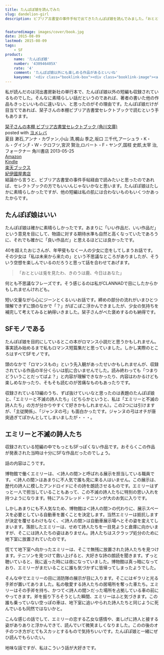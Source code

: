 ```yaml
---
title: たんぽぽ娘を読んでみた
slug: dandelion-girl
description: ビブリア古書堂の事件手帖で出てきたたんぽぽ娘を読んでみました。「おとといは兎を見たわ、きのうは鹿、今日はあなた」という特徴的なセリフが出てくる物語ですが、心が暖かくなるいいお話でした。他の短編だと、エミリーと不滅の詩人たちがよかったです。


featuredimage: images/cover/book.jpg
date: 2015-08-09
lastmod: 2015-08-09
tags: 
    - SF
product:
    name: 'たんぽぽ娘'
    number: '430946405X'
    rate: '4'
    comment: 'たんぽぽ娘以外にも楽しめる作品があるといいね'
    kaeyome: '<div class="booklink-box"><div class="booklink-image"><a href="https://www.amazon.co.jp/exec/obidos/asin/430946405X/illusionspace-22/" target="_blank" ><img src="https://ecx.images-amazon.com/images/I/51YgWJ2eWvL._SL160_.jpg" style="border: none;" /></a></div><div class="booklink-info"><div class="booklink-name"><a href="https://www.amazon.co.jp/exec/obidos/asin/430946405X/illusionspace-22/" target="_blank" >たんぽぽ娘 (河出文庫)</a><div class="booklink-powered-date">posted with <a href="https://yomereba.com" rel="nofollow" target="_blank">ヨメレバ</a></div></div><div class="booklink-detail">ロバート・F・ヤング 河出書房新社 2015-01-07    </div><div class="booklink-link2"><div class="shoplinkamazon"><a href="https://www.amazon.co.jp/exec/obidos/asin/430946405X/illusionspace-22/" target="_blank" >Amazon</a></div><div class="shoplinkkindle"><a href="https://www.amazon.co.jp/exec/obidos/ASIN/B00U7EK20C/illusionspace-22/" target="_blank" >Kindle</a></div><div class="shoplinkrakuten"><a href="https://hb.afl.rakuten.co.jp/hgc/11acbc01.369b1bf6.11acbc02.cabf9fe9/?pc=http%3A%2F%2Fbooks.rakuten.co.jp%2Frb%2F13057459%2F%3Fscid%3Daf_ich_link_urltxt%26m%3Dhttp%3A%2F%2Fm.rakuten.co.jp%2Fev%2Fbook%2F" target="_blank" >楽天ブックス</a></div>                  	  <div class="shoplinkkino"><a href="https://ck.jp.ap.valuecommerce.com/servlet/referral?sid=3085416&pid=882196163&vc_url=http%3A%2F%2Fwww.kinokuniya.co.jp%2Ff%2Fdsg-01-9784309464053" target="_blank" >紀伊國屋書店<img src="https://ad.jp.ap.valuecommerce.com/servlet/gifbanner?sid=3085416&pid=882196163" height="1" width="1" border="0"></a></div>	  	  	</div></div><div class="booklink-footer"></div></div>'
---
```


私が読んだのは河出書房新社の単行本で、たんぽぽ娘以外の短編も収録されているものでした。そんなに素晴らしい話だというのであれば、著者の書いた他の作品もきっといいものに違いない、と思ったのがその理由です。たんぽぽ娘だけが目当てであれば、栞子さんの本棚ビブリア古書堂セレクトブックで読むという手もあります。

<div class="booklink-box">
<div class="booklink-image"><a href="https://www.amazon.co.jp/exec/obidos/asin/4041008271/illusionspace-22/" target="_blank" ><img alt=""  src="https://ecx.images-amazon.com/images/I/616Sj2e36YL._SL160_.jpg" style="border: none;" /></a></div>
<div class="booklink-info">
<div class="booklink-name"><a href="https://www.amazon.co.jp/exec/obidos/asin/4041008271/illusionspace-22/" target="_blank" >栞子さんの本棚  ビブリア古書堂セレクトブック (角川文庫)</a>

<div class="booklink-powered-date">posted with <a href="https://yomereba.com" rel="nofollow" target="_blank">ヨメレバ</a></div>
</div>
<div class="booklink-detail">夏目 漱石,アンナ・カヴァン,小山 清,梶山 季之,坂口 三千代,アーシュラ・K・ル・グイン,F・W・クロフツ,宮沢 賢治,ロバート・F・ヤング,国枝 史郎,太宰 治,フォークナー 角川書店 2013-05-25    </div>
<div class="booklink-link2">
<div class="shoplinkamazon"><a href="https://www.amazon.co.jp/exec/obidos/asin/4041008271/illusionspace-22/" target="_blank" >Amazon</a></div>
<div class="shoplinkkindle"><a href="https://www.amazon.co.jp/gp/search?keywords=%9Ex%8Eq%82%B3%82%F1%82%CC%96%7B%92I%20%20%83r%83u%83%8A%83A%8C%C3%8F%91%93%B0%83Z%83%8C%83N%83g%83u%83b%83N%20%28%8Ap%90%EC%95%B6%8C%C9%29&#038;__mk_ja_JP=%83J%83%5E%83J%83i&#038;url=node%3D2275256051&#038;tag=illusionspace-22" target="_blank" >Kindle</a></div>
<div class="shoplinkrakuten"><a href="https://hb.afl.rakuten.co.jp/hgc/11acbc01.369b1bf6.11acbc02.cabf9fe9/?pc=http%3A%2F%2Fbooks.rakuten.co.jp%2Frb%2F12249439%2F%3Fscid%3Daf_ich_link_urltxt%26m%3Dhttp%3A%2F%2Fm.rakuten.co.jp%2Fev%2Fbook%2F" target="_blank" >楽天ブックス</a></div>
<div class="shoplinkkino"><a href="https://ck.jp.ap.valuecommerce.com/servlet/referral?sid=3085416&#038;pid=882196163&#038;vc_url=http%3A%2F%2Fwww.kinokuniya.co.jp%2Ff%2Fdsg-01-9784041008270" target="_blank" >紀伊國屋書店<img alt=""  src="https://ad.jp.ap.valuecommerce.com/servlet/gifbanner?sid=3085416&#038;pid=882196163" height="1" width="1"></a></div>

</div>
</div>
<div class="booklink-footer"></div>
</div>
結論から言うと、ビブリア古書堂の事件手帖経由で読みたいと思ったのであれば、セレクトブックの方でもいいんじゃないかなと思います。たんぽぽ娘はたしかに素晴らしかったですが、他の短編は私の肌には合わないものもいくつかあったからです。


## たんぽぽ娘はいい


たんぽぽ娘は確かに素晴らしかったです。あまりに「いい作品だ、いい作品だ」という意見を目にして、物語に対する期待水準も自然と高くなっていたであろうに、それでも確かに「良い作品だ」と思えるほどには良かったです。

40を超えたおじさんが、年甲斐もなく一人の少女に恋をしてしまうお話です。その少女は「私は未来から来たの」という不思議なところがありましたが、そういう空想を楽しんでいるのだろうと思って話を合わせてあげます。

<blockquote>
  「おとといは兎を見たわ、きのうは鹿、今日はあなた」

</blockquote>
何とも不思議なフレーズです。そう感じるのは私がCLANNADで目にしたからかもしれませんけれども。

短い文量ながら心にジーンとくるいいお話です。締めの部分の流れがいまひとつ理解できずに頭のなかで「？」がぽこぽこ浮かんできましたが、少女の気持ちを補完して考えてみると納得いきました。栞子さんがべた褒めするのも納得です。


## SFモノである


たんぽぽ娘を目的にしているとこの本がロマンス小説だと思うかもしれません。事実読み始めるまで私もロマンス短篇集だと思っていました。しかし実際のところはすべてSFモノです。

頭のなかで「ロマンスもの」という先入観があったせいかもしれませんが、収録されている作品の半分くらいは肌に合いませんでした。読み終わっても「つまりどういうことだってばよ？」と内容が理解できなかったり、内容はわかるけども楽しめなかったり、そもそも読むのが苦痛なものもあったりです。

収録されている13編のうち、ずば抜けていいなと思ったのは表題のたんぽぽ娘と、「エミリーと不滅の詩人たち」（どちらかというと、私は「エミリーと不滅の詩人たち」の方が分かりやすくて好きかもしれません）。この2つには引けますが、「主従関係」、「ジャンヌの弓」も面白かったです。ジャンヌの弓はオチが唐突過ぎてぽかんとしてしまいましたが・・・。


## エミリーと不滅の詩人たち


収録されている短編の中でもっともSFっぽくない作品です。おそらくこの作品が発表された当時は十分にSFな作品だったのでしょう。

話の内容はこうです。

博物館で働くエミリーは、＜詩人の間＞と呼ばれる展示を担当している職員です。＜詩人の間＞はあまりに不人気で誰も見に来る人はいません。この展示は、歴代の詩人に模したアンドロイドにその詩を朗読させるものです。エミリーはずっと一人で担当していることもあって、この不滅の詩人たちに特別の思い入れを持つようになります。特にアルフレッド・テニソンが大のお気に入りです。

しかしあまりにも不人気なため、博物館は＜詩人の間＞の代わりに、展示スペースを必要としている自動車を置くことを決定します。当然エミリーは抵抗しますが決定を覆せるわけもなく、＜詩人の間＞は自動車展示場へとその姿を変えてしまいます。落胆したエミリーは、せめて詩人たちを一目見ようと倉庫に向かいますが、そこには詩人たちの姿はありません。詩人たちはスクラップ処分のために地下室に放置されていたのです。

慌てて地下室へ向かったエミリーは、そこで無残に放置された詩人たちを見つけます。テニソンを見つけて救い上げると、大好きな詩の朗読を聞きます。ずっと聴いていると、我に返った時には夜になっていました。博物館は真っ暗になっており、エミリーがまだいることに誰も気づかずに皆帰ってしまったようでした。

そんな中でエミリーの目に消防隊の展示が目に入ります。そこにはギラリと光る手斧が置いてありました。私の敬愛する詩人たちの居場所を奪った車たち。エミリーはその手斧を持ち、かつて＜詩人の間＞だった場所を占拠している車の前にやってきます。斧を振り下ろそうとした瞬間、エミリーはふと気づきます。この誰も乗っていない空っぽの車は、地下室に追いやられた詩人たちと同じように死んでいるも同然ではないかと。

こんな感じの話でして、エミリーの恋する乙女な感情や、楽しげに詩人と接する姿がありありと浮かんできて、読んでいて微笑ましくなりました。このの後のオチのつき方がとてもスカッとするもので気持ちいいです。たんぽぽ娘と一緒にぜひ読んでもらいたい。

地味な話ですが、私はこういう話が大好きです。


  